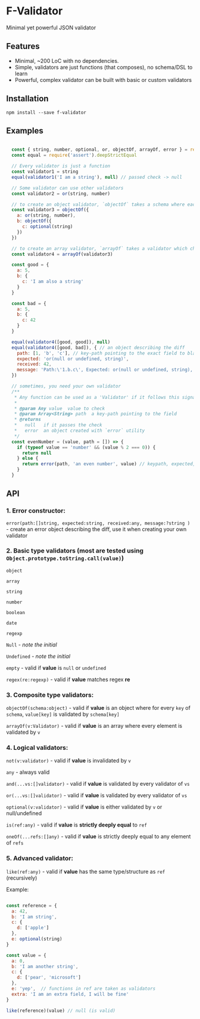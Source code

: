 # F-Validator

Minimal yet powerful JSON validator

## Features

- Minimal, ~200 LoC with no dependencies.
- Simple, validators are just functions (that composes), no schema/DSL to learn
- Powerful, complex validator can be built with basic or custom validators

## Installation

`npm install --save f-validator`

## Examples

```javascript

  const { string, number, optional, or, objectOf, arrayOf, error } = require('f-validator')
  const equal = require('assert').deepStrictEqual

  // Every validator is just a function
  const validator1 = string
  equal(validator1('I am a string'), null) // passed check -> null

  // Some validator can use other validators
  const validator2 = or(string, number)

  // to create an object validator, `objectOf` takes a schema where each field is a validator
  const validator3 = objectOf({
    a: or(string, number),
    b: objectOf({
      c: optional(string)
    })
  })

  // to create an array validator, `arrayOf` takes a validator which checks every element
  const validator4 = arrayOf(validator3)

  const good = {
    a: 5,
    b: {
      c: 'I am also a string'
    }
  }

  const bad = {
    a: 5,
    b: {
      c: 42
    }
  }

  equal(validator4([good, good]), null)
  equal(validator4([good, bad]), { // an object describing the diff
    path: [1, 'b', 'c'], // key-path pointing to the exact field to blame
    expected: 'or(null or undefined, string)',
    received: 42,
    message: 'Path:\'1.b.c\', Expected: or(null or undefined, string), Received: \'42\''
  })

  // sometimes, you need your own validator
  /**
   * Any function can be used as a 'Validator' if it follows this signature:
   *
   * @param Any value  value to check
   * @param Array<String> path  a key-path pointing to the field
   * @returns
   *   null   if it passes the check
   *   error  an object created with `error` utility
   */
  const evenNumber = (value, path = []) => {
    if (typeof value == 'number' && (value % 2 === 0)) {
      return null
    } else {
      return error(path, 'an even number', value) // keypath, expected, received
    }
  }

```


## API


### 1. Error constructor:

`error(path:[]string, expected:string, received:any, message:?string )` - create an error object describing the diff, use it when creating your own validator

### 2. Basic type validators  (most are tested using `Object.prototype.toString.call(value)`)

`object`

`array`

`string`

`number`

`boolean`

`date`

`regexp`

`Null` - *note the initial*

`Undefined` - *note the initial*

`empty` - valid if **value** is `null` or `undefined`

`regex(re:regexp)` - valid if **value** matches regex **re**

### 3. Composite type validators:

`objectOf(schema:object)` - valid if **value** is an object where for every `key` of `schema`, `value[key]` is validated by `schema[key]`

`arrayOf(v:Validator)` - valid if **value** is an array where every element is validated by `v`


### 4. Logical validators:

`not(v:validator)` - valid if **value** is invalidated by `v`

`any` - always valid

`and(...vs:[]validator)` - valid if **value** is validated by every validator of `vs`

`or(...vs:[]validator)` - valid if **value** is validated by every validator of `vs`

`optional(v:validator)` - valid if **value** is either validated by `v` or null/undefined

`is(ref:any)` - valid if **value** is **strictly deeply equal** to `ref`

`oneOf(...refs:[]any)` - valid if **value** is strictly deeply equal to any element of `refs`


### 5. Advanced validator:

`like(ref:any)` - valid if **value** has the same type/structure as `ref` (recursively)

Example:

```javascript

const reference = {
  a: 42,
  b: 'I am string',
  c: {
    d: ['apple']
  },
  e: optional(string)
}

const value = {
  a: 0,
  b: 'I am another string',
  c: {
    d: ['pear', 'microsoft']
  },
  e: 'yep',  // functions in ref are taken as validators
  extra: 'I am an extra field, I will be fine'
}

like(reference)(value) // null (is valid)

```



